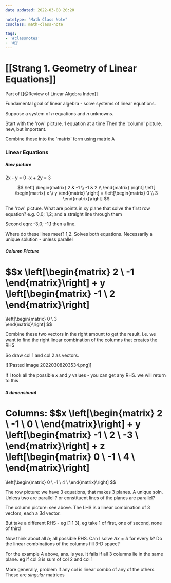 ```yaml
---
date updated: 2022-03-08 20:20

notetype: "Math Class Note"
cssclass: math-class-note

tags: 
- '#classnotes'
- '#🚧'
---
```


# [[Strang 1. Geometry of Linear Equations]]
Part of [[@Review of Linear Algebra Index]]

Fundamental goal of linear algebra - solve systems of linear equations. 

Suppose a system of $n$ equations and $n$ unknowns. 

Start with the 'row' picture. 1 equation at a time
Then the 'column' picture. new, but important.

Combine those into the 'matrix' form using matrix A

### Linear Equations

##### Row picture

2x - y = 0
-x + 2y = 3

$$
\left[
\begin{matrix}
2 & -1 \\
-1 & 2 \\
\end{matrix}
\right]
\left[
\begin{matrix} x \\ y \end{matrix}
\right]
= \left[\begin{matrix} 0 \\ 3 \end{matrix}\right]
$$

The 'row' picture. What are points in xy plane that solve the first row equation? e.g. 0,0; 1,2; and a straight line through them

Second eqn: -3,0; -1,1 then a line. 

Where do these lines meet? 1,2. Solves both equations. Necessarily a unique solution - unless parallel

##### Column Picture

$$x \left[\begin{matrix}
2 \\ -1
\end{matrix}\right] + 
y \left[\begin{matrix}
-1 \\ 2
\end{matrix}\right]
 = 
\left[\begin{matrix}
0 \\ 3	
\end{matrix}\right]
$$

Combine these two vectors in the right amount to get the result. i.e. we want to find the right linear combination of the columns that creates the RHS

So draw col 1 and col 2 as vectors. 

![[Pasted image 20220308203534.png]]

If I took all the possible $x$ and $y$ values - you can get any RHS. we will return to this


##### 3 dimensional 



Columns: 
$$x \left[\begin{matrix}
2 \\ -1 \\ 0 \\ 
\end{matrix}\right] + 
y \left[\begin{matrix}
-1 \\ 2 \\ -3 \\
\end{matrix}\right] + 
z \left[\begin{matrix}
0 \\ -1 \\ 4 \\
\end{matrix}\right]
 = 
\left[\begin{matrix}
0 \\ -1 \\ 4 \\
\end{matrix}\right]
$$


The row picture: we have 3 equations, that makes 3 planes. A unique soln. Unless two are parallel ? or constituent lines of the planes are parallel?

The column picture: see above. The LHS is a linear combination of 3 vectors, each a 3d vector. 


But take a different RHS - eg $[1 \; 1 \; 3]$, eg take 1 of first, one of second, none of third


Now think about all $b$; all possible RHS. Can I solve $Ax = b$ for every $b$? Do the linear combinations of the columns fill 3-D space? 

For the example $A$ above, ans. is yes. It fails if all 3 columns lie in the same plane. eg if col 3 is sum of col 2 and col 1

More generally, problem if any col is linear combo of any of the others. These are _singular_ matrices


